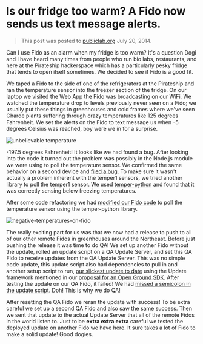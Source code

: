 # Is our fridge too warm? A Fido now sends us text message alerts.

> This post was posted to [publiclab.org](http://publiclab.org/notes/rjstatic/07-20-2014/is-our-fridge-too-warm-a-fido-now-sends-us-text-message-alerts) July 20, 2014. 

Can I use Fido as an alarm when my fridge is too warm? It's a question Dogi and I have heard many times from people who run bio labs, restaurants, and here at the Pirateship hackerspace which has a particularly pesky fridge that tends to open itself sometimes. We decided to see if Fido is a good fit.  

We taped a Fido to the side of one of the refrigerators at the Pirateship and ran the temperature sensor into the freezer section of the fridge.  On our laptop we visited the Web App the Fido was broadcasting on our WiFi.  We watched the temperature drop to levels previously never seen on a Fido; we usually put these things in greenhouses and cold frames where we've seen Charde plants suffering through crazy temperatures like 125 degrees Fahrenheit. We set the alerts on the Fido to text message us when -5 degrees Celsius was reached, boy were we in for a surprise.

![unbelievable temperature](http://rjsteinert.github.io/2014-07-18-is-your-frige-too-warm/unbelievable-temperature.png)

-197.5 degrees Fahrenheit! It looks like we had found a bug. After looking into the code it turned out the problem was possibly in the Node.js module we were using to poll the temperature sensor.  We confirmed the same behavior on a second device and [filed a bug](https://github.com/asmuelle/node-temper1/issues/5). To make sure it wasn't actually a problem inherent with the temper1 sensors, we tried another library to poll the temper1 sensor. We used [temper-python](https://github.com/padelt/temper-python) and found that it was correctly sensing below freezing temperatures. 

After some code refactoring we had [modified our Fido code](https://github.com/rjsteinert/Fido/pull/1/files) to poll the temperature sensor using the temper-python library. 

![negative-temperatures-on-fido](http://rjsteinert.github.io/2014-07-18-is-your-frige-too-warm/negative-temperatures-on-fido.png)

The really exciting part for us was that we now had a release to push to all of our other remote Fidos in greenhouses around the Northeast. Before just pushing the release it was time to do QA! We set up another Fido without the update, rolled an update script on a QA Update Server, and set this QA Fido to receive updates from the QA Update Server. This was no simple code update, this update script also had dependencies to pull in and another setup script to run, [our slickest update to date](https://github.com/rjsteinert/Fido-Updater-QA/blob/master/scripts/0.0.4.js) using the Update framework mentioned in our [proposal for an Open Ground SDK](http://publiclab.org/notes/rjstatic/07-09-2014/thinking-about-a-small-linux-web-app-server-initiative-who-wants-to-join). After testing the update on our QA Fido, it failed! We had [missed a semicolon in the update script](https://github.com/rjsteinert/Fido-Updater-QA/commit/c47dd9889c53b44236845a6bab977111bdd2e6b1#diff-8b797751080e4ce6c3d013c94268770e). Doh! This is why we do QA!

After resetting the QA Fido we reran the update with success! To be extra careful we set up a second QA Fido and also saw the same success.  Then we sent that update to the actual Update Server that all of the remote Fidos in the world listen to.  Just to be __extra extra extra__ careful we tested the deployed update on another Fido we have here.  It sure takes a lot of Fido to make a solid update! Good dogies. 




